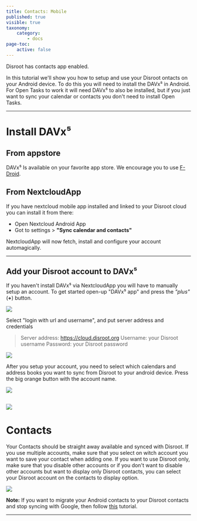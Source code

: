 ```yaml
---
title: Contacts: Mobile
published: true
visible: true
taxonomy:
    category:
        - docs
page-toc:
    active: false
---
```


Disroot has contacts app enabled.

In this tutorial we'll show you how to setup and use your Disroot ontacts on your Android device.
To do this you will need to install the DAVx⁵ in Android.
For Open Tasks to work it will need DAVx⁵ to also be installed, but if you just want to sync your calendar or contacts you don't need to install Open Tasks.


----------
# Install DAVx⁵
## From appstore
DAVx⁵ Is available on your favorite app store. We encourage you to use [F-Droid](https://f-droid.org/).

## From NextcloudApp
If you have nextcloud mobile app installed and linked to your Disroot cloud you can install it from there:
 - Open Nextcloud Android App
 - Got to settings > **"Sync calendar and contacts"**

 NextcloudApp will now fetch, install and configure your account automagically.

 ---------------

## Add your Disroot account to DAVx⁵

If you haven't install DAVx⁵ via NextcloudApp you will have to manually setup an account.
To get started open-up "DAVx⁵ app" and press the *"plus"* (**+**) button.

![](en/nextcloud_davdroid1.jpeg)


Select "login with url and username", and put server address and credentials

> Server address: https://cloud.disroot.org
> Username: your Disroot username
> Password: your Disroot password


![](en/nextcloud_davdroid2.jpeg)

After you setup your account, you need to select which calendars and address books you want to sync from Disroot to your android device.
Press the big orange button with the account name.

![](en/nextcloud_davdroid3.jpeg)

![](en/nextcloud_davdroid4.jpeg)
-------------------
# Contacts
Your Contacts should be straight away available and synced with Disroot.
If you use multiple accounts, make sure that you select on witch account you want to save your contact when adding one.
If you want to use Disroot only, make sure that you disable other accounts or if you don't want to disable other accounts but want to display only Disroot contacts, you can select your Disroot account on the contacts to display option.

![](en/contacts_to_display.gif)  

**Note:**
If you want to migrate your Android contacts to your Disroot contacts and stop syncing with Google, then follow [this](/cloud/clients/mobile/android/migrating-contacts-from-google) tutorial.

---------------------
